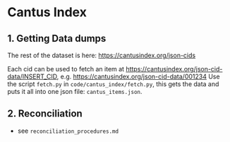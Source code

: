 # Cantus Index

## 1. Getting Data dumps

The rest of the dataset is here: https://cantusindex.org/json-cids

Each cid can be used to fetch an item at https://cantusindex.org/json-cid-data/INSERT_CID, e.g. https://cantusindex.org/json-cid-data/001234
Use the script `fetch.py` in `code/cantus_index/fetch.py`, this gets the data and puts it all into one json file: `cantus_items.json`.


## 2. Reconciliation

- see `reconciliation_procedures.md`